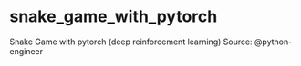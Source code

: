 # snake_game_with_pytorch
Snake Game with pytorch (deep reinforcement learning)
Source: @python-engineer
